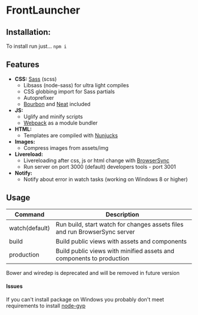 # FrontLauncher
## Installation:
<p>To install run just...
<code>npm i</code><br>


## Features
- **CSS:** [Sass](http://sass-lang.com/) (scss)
  - Libsass (node-sass) for ultra light compiles
  - CSS globbing import for Sass partials
  - Autoprefixer
  - [Bourbon](http://bourbon.io/) and [Neat](http://neat.bourbon.io/) included
- **JS:**
  - Uglify and minify scripts
  - [Webpack](https://webpack.github.io/) as a module bundler
- **HTML:**
  - Templates are compiled with [Nunjucks](https://mozilla.github.io/nunjucks/)
- **Images:**
  - Compress images from assets/img
- **Livereload:**
  - Livereloading after css, js or html change with [BrowserSync](http://www.browsersync.io/)
  - Run server on port 3000 (default) developers tools - port 3001
- **Notify:**
  - Notify about error in watch tasks (working on Windows 8 or higher)


## Usage

| Command        | Description                                                                                                                     |
|----------------|---------------------------------------------------------------------------------------------------------------------------------|
| watch(default) | Run build, start watch for changes assets files and run BrowserSync server                                                      |
| build          | Build public views with assets and components                                                                                   |
| production     | Build public views with minified assets and components to production                                                            |

<p>
   Bower and wiredep is deprecated and will be removed in future version
</p>


#### Issues
If you can't install package on Windows you probably don't meet requirements to install [node-gyp](https://github.com/nodejs/node-gyp) 